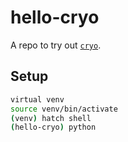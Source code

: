 # hello-cryo

A repo to try out [`cryo`](https://github.com/paradigmxyz/cryo).

## Setup

```sh
virtual venv
source venv/bin/activate
(venv) hatch shell
(hello-cryo) python
```

